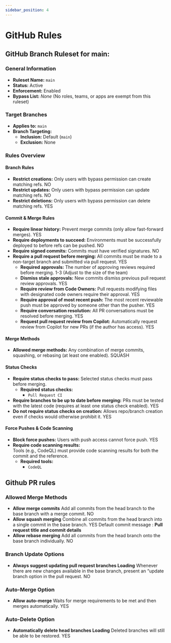 ```yaml
---
sidebar_position: 4
---
```


# GitHub Rules

## GitHub Branch Ruleset for main:

### General Information

- **Ruleset Name:** `main`
- **Status:** Active
- **Enforcement:** Enabled
- **Bypass List:** _None_ (No roles, teams, or apps are exempt from this
  ruleset)

### Target Branches

- **Applies to:** `main`
- **Branch Targeting:**
  - **Inclusion:** Default (`main`)
  - **Exclusion:** None

### Rules Overview

#### Branch Rules

- **Restrict creations:** Only users with bypass permission can create matching
  refs. NO
- **Restrict updates:** Only users with bypass permission can update matching
  refs. NO
- **Restrict deletions:** Only users with bypass permission can delete matching
  refs. YES

#### Commit & Merge Rules

- **Require linear history:** Prevent merge commits (only allow fast-forward
  merges). YES
- **Require deployments to succeed:** Environments must be successfully deployed
  to before refs can be pushed. NO
- **Require signed commits:** Commits must have verified signatures. NO
- **Require a pull request before merging:** All commits must be made to a
  non-target branch and submitted via pull request. YES
  - **Required approvals:** The number of approving reviews required before
    merging. 1-3 (Adjust to the size of the team)
  - **Dismiss stale approvals:** New commits dismiss previous pull request
    review approvals. YES
  - **Require review from Code Owners:** Pull requests modifying files with
    designated code owners require their approval. YES
  - **Require approval of most recent push:** The most recent reviewable push
    must be approved by someone other than the pusher. YES
  - **Require conversation resolution:** All PR conversations must be resolved
    before merging. YES
  - **Request pull request review from Copilot:** Automatically request review
    from Copilot for new PRs (if the author has access). YES

#### Merge Methods

- **Allowed merge methods:** Any combination of merge commits, squashing, or
  rebasing (at least one enabled). SQUASH

#### Status Checks

- **Require status checks to pass:** Selected status checks must pass before
  merging.
  - **Required status checks:**
    - `Pull Request CI`
- **Require branches to be up to date before merging:** PRs must be tested with
  the latest code (requires at least one status check enabled). YES
- **Do not require status checks on creation:** Allows repo/branch creation even
  if checks would otherwise prohibit it. YES

#### Force Pushes & Code Scanning

- **Block force pushes:** Users with push access cannot force push. YES
- **Require code scanning results:**  
  Tools (e.g., CodeQL) must provide code scanning results for both the commit
  and the reference.
  - **Required tools:**
    - `CodeQL`

## Github PR rules

### Allowed Merge Methods

- **Allow merge commits** Add all commits from the head branch to the base
  branch with a merge commit. NO
- **Allow squash merging** Combine all commits from the head branch into a
  single commit in the base branch. YES Default commit message : **Pull request
  title and commit details**
- **Allow rebase merging** Add all commits from the head branch onto the base
  branch individually. NO

### Branch Update Options

- **Always suggest updating pull request branches Loading** Whenever there are
  new changes available in the base branch, present an “update branch option in
  the pull request. NO

### Auto-Merge Option

- **Allow auto-merge** Waits for merge requirements to be met and then merges
  automatically. YES

### Auto-Delete Option

- **Automatically delete head branches Loading** Deleted branches will still be
  able to be restored. YES
